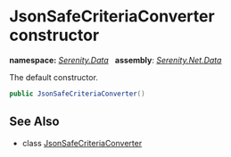 # JsonSafeCriteriaConverter constructor
**namespace:** *[Serenity.Data](../../README.md#serenity.data-namespace)*   **assembly**: *[Serenity.Net.Data](../../README.md)*

The default constructor.

```csharp
public JsonSafeCriteriaConverter()
```

## See Also

* class [JsonSafeCriteriaConverter](../JsonSafeCriteriaConverter.md)